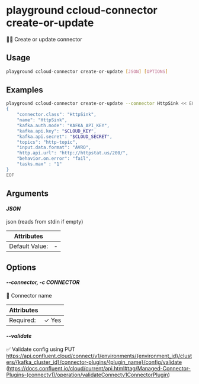 # playground ccloud-connector create-or-update

🧑‍🎨  Create or update connector

## Usage

```bash
playground ccloud-connector create-or-update [JSON] [OPTIONS]
```

## Examples

```bash
playground ccloud-connector create-or-update --connector HttpSink << EOF
{
    "connector.class": "HttpSink",
    "name": "HttpSink",
    "kafka.auth.mode": "KAFKA_API_KEY",
    "kafka.api.key": "$CLOUD_KEY",
    "kafka.api.secret": "$CLOUD_SECRET",
    "topics": "http-topic",
    "input.data.format": "AVRO",
    "http.api.url": "http://httpstat.us/200/",
    "behavior.on.error": "fail",
    "tasks.max" : "1"
}
EOF

```

## Arguments

#### *JSON*

json (reads from stdin if empty)

| Attributes      | &nbsp;
|-----------------|-------------
| Default Value:  | -

## Options

#### *--connector, -c CONNECTOR*

🔗 Connector name

| Attributes      | &nbsp;
|-----------------|-------------
| Required:       | ✓ Yes

#### *--validate*

✅ Validate config using PUT https://api.confluent.cloud/connect/v1/environments/{environment_id}/clusters/{kafka_cluster_id}/connector-plugins/{plugin_name}/config/validate (https://docs.confluent.io/cloud/current/api.html#tag/Managed-Connector-Plugins-(connectv1)/operation/validateConnectv1ConnectorPlugin)


